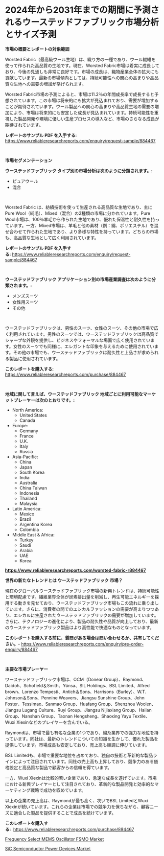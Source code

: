 <p><h1>2024年から2031年までの期間に予測されるウーステッドファブリック市場分析とサイズ予測</h1></p><p><strong>市場の概要とレポートの対象範囲</strong></p>
<p><p>Worsted Fabric（最高級ウール生地）は、織り方の一種であり、ウール繊維を使って作られた高品質の生地です。現在、Worsted Fabric市場は着実に成長しており、今後の見通しも非常に良好です。市場の成長は、織物産業全体の拡大にも貢献しています。最新の市場傾向としては、持続可能性への関心の高まりや高品質な生地への需要の増加が挙げられます。</p><p>Worsted Fabric市場の予測によると、市場は11.2％の年間成長率で成長すると予想されています。この市場は将来的にも拡大が見込まれており、需要が増加することが期待されています。ウール製品への関心の高まりや高品質生地の需要の増加により、市場は将来的にも安定した成長が見込まれています。持続可能性を重視した製品開発や環境に優しい生産プロセスの導入など、市場のさらなる成長が期待されています。</p></p>
<p><strong>レポートのサンプル PDF を入手する:</strong> <a href="https://www.reliableresearchreports.com/enquiry/request-sample/884467">https://www.reliableresearchreports.com/enquiry/request-sample/884467</a></p>
<p>&nbsp;</p>
<p><strong>市場セグメンテーション</strong></p>
<p><strong>ウーステッドファブリック タイプ別の市場分析は次のように分類されます。:</strong></p>
<p><ul><li>ピュアウール</li><li>混合</li></ul></p>
<p>&nbsp;</p>
<p><p>Worsted Fabric は、紡績技術を使って生産される高品質な生地であり、主にPure Wool（純毛）、Mixed（混合）の2種類の市場に分かれています。Pure Wool市場は、100％羊毛から作られた生地であり、優れた保温性と耐久性を持っています。一方、Mixed市場は、羊毛と他の素材（例：綿、ポリエステル）を混ぜ合わせて作られた生地であり、より多様な特性を持っています。どちらの市場も、高品質な生地として広く利用されています。</p></p>
<p><strong>レポートのサンプル PDF を入手する:</strong>&nbsp;<a href="https://www.reliableresearchreports.com/enquiry/request-sample/884467">https://www.reliableresearchreports.com/enquiry/request-sample/884467</a></p>
<p>&nbsp;</p>
<p><strong> ウーステッドファブリック アプリケーション別の市場産業調査は次のように分類されます。:</strong></p>
<p><ul><li>メンズスーツ</li><li>女性用スーツ</li><li>その他</li></ul></p>
<p>&nbsp;</p>
<p><p>ウーステッドファブリックは、男性のスーツ、女性のスーツ、その他の市場で広く利用されています。男性のスーツでは、ウーステッドファブリックは高品質でシャープな外観を提供し、ビジネスやフォーマルな場面で広く使用されています。女性のスーツでも同様に、エレガントな印象を与えるために使用されています。その他の市場でも、ウーステッドファブリックは耐久性と上品さが求められる製品に使用されています。</p></p>
<p><strong>このレポートを購入する:</strong>&nbsp; <a href="https://www.reliableresearchreports.com/purchase/884467">https://www.reliableresearchreports.com/purchase/884467</a></p>
<p>&nbsp;</p>
<p><strong>地域に関して言えば、ウーステッドファブリック 地域ごとに利用可能なマーケットプレーヤーは次のとおりです。:</strong></p>
<p><ul>
    <li>
        North America:
        <ul>
            <li>United States</li>
            <li>Canada</li>
        </ul>
    </li>
    <li>
        Europe:
        <ul>
            <li>Germany</li>
            <li>France</li>
            <li>U.K.</li>
            <li>Italy</li>
            <li>Russia</li>
        </ul>
    </li>
    <li>
        Asia-Pacific:
        <ul>
            <li>China</li>
            <li>Japan</li>
            <li>South Korea</li>
            <li>India</li>
            <li>Australia</li>
            <li>China Taiwan</li>
            <li>Indonesia</li>
            <li>Thailand</li>
            <li>Malaysia</li>
        </ul>
    </li>
    <li>
        Latin America:
        <ul>
            <li>Mexico</li>
            <li>Brazil</li>
            <li>Argentina Korea</li>
            <li>Colombia</li>
        </ul>
    </li>
    <li>
        Middle East & Africa:
        <ul>
            <li>Turkey</li>
            <li>Saudi</li>
            <li>Arabia</li>
            <li>UAE</li>
            <li>Korea</li>
        </ul>
    </li>
    </ul></p>
<p><strong><a href="https://www.reliableresearchreports.com/worsted-fabric-r884467">https://www.reliableresearchreports.com/worsted-fabric-r884467</a></strong>&nbsp;</p>
<p><strong>世界の新たなトレンドとは ウーステッドファブリック 市場？</strong></p>
<p><p>現在のグローバルウーステッドファブリック市場の新興トレンドは、持続可能性と環境配慮です。繊維業界全体が炭素排出量を削減し、再生可能エネルギーを採用する動きを見せており、ウーステッドファブリック市場もこの流れに乗り出しています。さらに、消費者の間でのエシカルファッションの需要が高まりつつあり、エシカルに生産されたウーステッドファブリックの需要が増加しています。さらに、テクノロジーの進化により、製品の耐久性や品質が向上しており、最新のウーステッドファブリック製品はより高性能で快適なものとなっています。</p></p>
<p><strong>このレポートを購入する前に、質問がある場合は問い合わせるか、共有してください。</strong>- <a href="https://www.reliableresearchreports.com/enquiry/pre-order-enquiry/884467">https://www.reliableresearchreports.com/enquiry/pre-order-enquiry/884467</a></p>
<p>&nbsp;</p>
<p><strong>主要な市場プレーヤー</strong></p>
<p><p>ワーステッドファブリック市場は、OCM（Donear Group）、Raymond、Daidoh、Schofield＆Smith、Yünsa、SIL Holdings、BSL Limited、Alfred brown、Lorenzo Tempesti、Antich＆Sons、Harrisons（Burley）、W.T. Johnson＆Sons、Pennine Weavers、Jiangsu Sunshine Group、John Foster、Tessimax、Sanmao Group、Huafang Group、Shenzhou Woolen、Jiangsu Lugang Culture、Ruyi Group、Jiangsu Nijiaxiang Group、Hailan Group、Nanshan Group、Taonan Hengsheng、Shaoxing Yayu Textile、Wuxi Xiexinなどのプレイヤーを含んでいる。</p><p>Raymondは、市場で最も有名な企業の1つであり、綿糸業界での強力な地位を持っています。同社は、最新のトレンドについての知識を生かして、優れた製品を提供しています。市場成長も安定しており、売上高も順調に伸びています。</p><p>BSL Limitedも、市場で重要な地位を占めており、独自の技術と革新的な製品ラインによって注目されています。同社の売上高も上昇しており、競争力のある価格設定と高品質な製品で顧客からの信頼を得ています。</p><p>一方、Wuxi Xiexinは比較的若い企業であり、急速な成長を遂げています。市場における新興プレイヤーとして注目されており、革新的な製品開発と効率的なマーケティング戦略で成功を収めています。</p><p>以上の企業の売上高は、Raymondが最も高く、次いでBSL LimitedとWuxi Xiexinが続いています。これらの企業は市場での競争力を保ちながら、顧客ニーズに適合した製品を提供することで成長を続けています。</p></p>
<p><strong>このレポートを購入する:</strong>&nbsp;&nbsp;<a href="https://www.reliableresearchreports.com/purchase/884467">https://www.reliableresearchreports.com/purchase/884467</a></p>
<p><p><a href="https://angry-finch-aaf.notion.site/Frequency-Select-MEMS-Oscillator-FSMO-Market-Share-Evolution-and-Market-Growth-Trends-2024-2031-1457deb651514a67a3eea8479c80a066">Frequency Select MEMS Oscillator FSMO Market</a></p><p><a href="https://chivalrous-flock-a86.notion.site/SiC-Semiconductor-Power-Devices-Market-Outlook-Industry-Overview-and-Forecast-2024-to-2031-cc02327d2761440f8ffdcc01922545f2">SiC Semiconductor Power Devices Market</a></p></p>